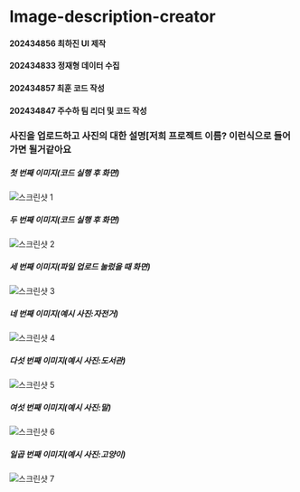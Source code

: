 # Image-description-creator
#### 202434856 최하진 UI 제작
#### 202434833 정재형 데이터 수집
#### 202434857 최훈  코드 작성 
#### 202434847 주수하 팀 리더 및 코드 작성
### 사진을 업로드하고 사진의 대한 설명[저희 프로젝트 이름? 이런식으로 들어가면 될거같아요
##### 첫 번째 이미지(코드 실행 후 화면)
![스크린샷 1]()
##### 두 번째 이미지(코드 실행 후 화면)
![스크린샷 2]()
##### 세 번째 이미지(파일 업로드 눌렀을 때 화면)
![스크린샷 3]()
##### 네 번째 이미지(예시 사진:자전거)
![스크린샷 4]()
##### 다섯 번째 이미지(예시 사진:도서관)
![스크린샷 5]()
##### 여섯 번째 이미지(예시 사진:말)
![스크린샷 6]()
##### 일곱 번째 이미지(예시 사진:고양이)
![스크린샷 7]()



